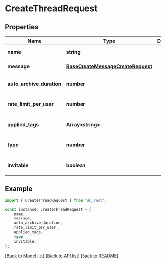 # CreateThreadRequest


## Properties

Name | Type | Description | Notes
------------ | ------------- | ------------- | -------------
**name** | **string** |  | [default to undefined]
**message** | [**BaseCreateMessageCreateRequest**](BaseCreateMessageCreateRequest.md) |  | [default to undefined]
**auto_archive_duration** | **number** |  | [optional] [default to undefined]
**rate_limit_per_user** | **number** |  | [optional] [default to undefined]
**applied_tags** | **Array&lt;string&gt;** |  | [optional] [default to undefined]
**type** | **number** |  | [optional] [default to undefined]
**invitable** | **boolean** |  | [optional] [default to undefined]

## Example

```typescript
import { CreateThreadRequest } from 'dc_rest';

const instance: CreateThreadRequest = {
    name,
    message,
    auto_archive_duration,
    rate_limit_per_user,
    applied_tags,
    type,
    invitable,
};
```

[[Back to Model list]](../README.md#documentation-for-models) [[Back to API list]](../README.md#documentation-for-api-endpoints) [[Back to README]](../README.md)
